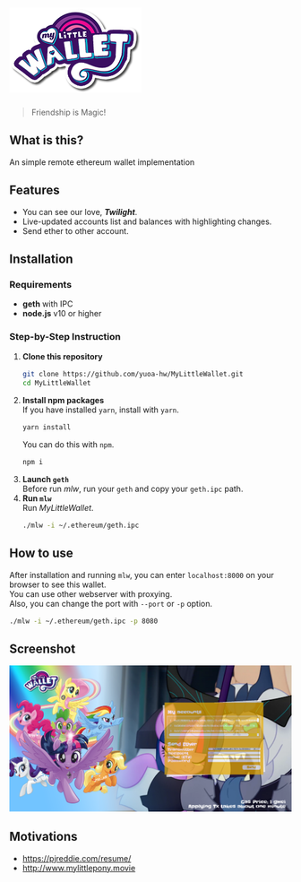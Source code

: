 # ![My Little Wallet](wallet/html/images/tt_small.png)

> Friendship is Magic!

## What is this?
An simple remote ethereum wallet implementation

## Features
+ You can see our love, ***Twilight***.  
+ Live-updated accounts list and balances with highlighting changes.  
+ Send ether to other account.  

## Installation
### Requirements
+ **geth** with IPC
+ **node.js** v10 or higher

### Step-by-Step Instruction
1. **Clone this repository**  
    ```sh
    git clone https://github.com/yuoa-hw/MyLittleWallet.git
    cd MyLittleWallet
    ```
2. **Install npm packages**  
    If you have installed `yarn`, install with `yarn`.
    ```sh
    yarn install
    ```
    You can do this with `npm`.
    ```sh
    npm i
    ```
3. **Launch `geth`**  
    Before run *mlw*, run your `geth` and copy your `geth.ipc` path.  
4. **Run `mlw`**  
    Run *MyLittleWallet*.  
    ```sh
    ./mlw -i ~/.ethereum/geth.ipc
    ```

## How to use
After installation and running `mlw`, you can enter `localhost:8000` on your browser to see this wallet.  
You can use other webserver with proxying.  
Also, you can change the port with `--port` or `-p` option.  
```sh
./mlw -i ~/.ethereum/geth.ipc -p 8080
```

## Screenshot
![MLW Screenshot](wallet/html/images/banner.png)

## Motivations
+ https://pjreddie.com/resume/  
+ http://www.mylittlepony.movie  
